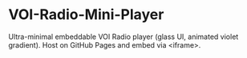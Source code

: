 # VOI-Radio-Mini-Player
Ultra-minimal embeddable VOI Radio player (glass UI, animated violet gradient). Host on GitHub Pages and embed via &lt;iframe>.
